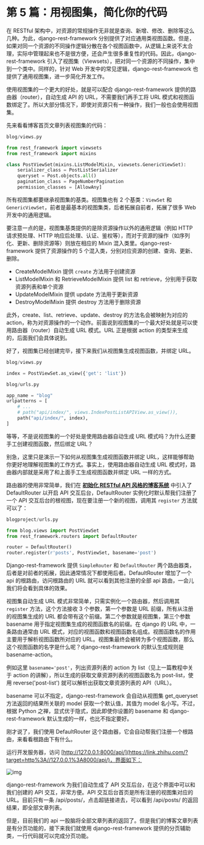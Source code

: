 # 第 5 篇：用视图集，简化你的代码

在 RESTful 架构中，对资源的常规操作无非就是查询、新增、修改、删除等这么几种。为此，django-rest-framework 分别提供了对应通用类视图函数。但是，如果对同一个资源的不同操作逻辑分散在各个视图函数中，从逻辑上来说不太合理，实际中管理起来也不是很方便，还会产生很多重复性的代码。因此，django-rest-framework 引入了视图集（Viewsets），把对同一个资源的不同操作，集中到一个类中。同样的，针对 Web 开发中的常见逻辑，django-rest-framework 也提供了通用视图集，进一步简化开发工作。

使用视图集的一个更大的好处，就是可以配合 django-rest-framework 提供的路由器（router），自动生成 API 的 URL，不需要我们再手工将 URL 模式和视图函数绑定了。所以大部分情况下，即使对资源只有一种操作，我们一般也会使用视图集。

先来看看博客首页文章列表视图集的代码：

```python
blog/views.py

from rest_framework import viewsets
from rest_framework import mixins

class PostViewSet(mixins.ListModelMixin, viewsets.GenericViewSet):
    serializer_class = PostListSerializer
    queryset = Post.objects.all()
    pagination_class = PageNumberPagination
    permission_classes = [AllowAny]
```

所有视图集都要继承视图集的基类。视图集也有 2 个基类：`ViewSet` 和 `GenericViewSet`，前者是最基本的视图集类，后者拓展自前者，拓展了很多 Web 开发中的通用逻辑。

要注意一点的是，视图集基类提供的是除资源操作以外的通用逻辑（例如 HTTP 请求预处理、HTTP 响应后处理、认证、鉴权等），而对于资源的操作（如序列化、更新、删除资源等）则放在相应的 Mixin 混入类里。django-rest-framework 提供了资源操作的 5 个混入类，分别对应资源的创建、查询、更新、删除。

- CreateModelMixin
  提供 `create` 方法用于创建资源
- ListModelMixin 和 RetrieveModelMixin
  提供 list 和 retrieve，分别用于获取资源列表和单个资源
- UpdateModelMixin
  提供 update 方法用于更新资源
- DestroyModelMixin
  提供 destroy 方法用于删除资源

此外，create、list、retrieve、update、destroy 的方法名会被映射为对应的 action，称为对资源操作的一个动作。前面说到视图集的一个最大好处就是可以使用路由器（router）自动生成 URL 模式。URL 正是根据 action 的类型来生成的，后面我们会具体说到。

好了，视图集已经创建完毕，接下来我们从视图集生成视图函数，并绑定 URL。

```python
blog/views.py

index = PostViewSet.as_view({'get': 'list'})

blog/urls.py

app_name = "blog"
urlpatterns = [
    # ...
    # path("api/index/", views.IndexPostListAPIView.as_view()),
    path("api/index/", index),
]
```

等等，不是说视图集的一个好处是使用路由器自动生成 URL 模式吗？为什么还要手工创建视图函数，然后绑定 URL？

别急，这里只是演示一下如何从视图集生成视图函数并绑定 URL，这样能够帮助你更好地理解视图集的工作方式。事实上，使用路由器自动生成 URL 模式时，路由器内部就是采用了和上面手工生成视图函数并绑定 URL 一样的方式。

路由器的使用非常简单，我们在 **[初始化 RESTful API 风格的博客系统](https://link.zhihu.com/?target=https%3A//www.zmrenwu.com/courses/django-rest-framework-tutorial/materials/92/)** 中引入了 DefaultRouter 以开启 API 交互后台，DefaultRouter 实例化时默认帮我们注册了一个 API 交互后台的根视图，现在要注册一个新的视图，调用其 `register` 方法就可以了：

```python
blogproject/urls.py

from blog.views import PostViewSet
from rest_framework.routers import DefaultRouter

router = DefaultRouter()
router.register(r'posts', PostViewSet, basename='post')
```

Django-rest-framework 提供 `SimpleRouter` 和 `DefaultRouter` 两个路由器类，后者是对前者的拓展，因此通常情况下都使用后者。DefaultRouter 增加了一个 api 的根路由，访问根路由的 URL 就可以看到其他注册的全部 api 路由，一会儿我们将会看到具体的效果。

视图集自动生成 URL 模式非常简单，只需实例化一个路由器，然后调用其 `register` 方法，这个方法接收 3 个参数，第一个参数是 URL 前缀，所有从注册的视图集生成的 URL 都会带有这个前缀。第二个参数就是视图集，第三个参数 basename 用于指定视图集生成的视图函数名的前缀。在 django 的 URL 中，一条路由通常由 URL 模式，对应的视图函数和视图函数名组成。视图函数名的作用主要用于解析视图函数所对应的 URL。视图集最终会被转为多个视图函数，那么这个视图函数的名字是什么呢？django-rest-framework 的默认生成规则是 basename-action。

例如这里 `basename='post'`，列出资源列表的 action 为 list（见上一篇教程中关于 action 的讲解），所以生成的获取文章资源列表的视图函数名为 post-list，使用 reverse('post-list') 就可以解析出获取文章资源列表的 API（URL）。

basename 可以不指定，django-rest-framework 会自动从视图集 get_queryset 方法返回的结果所关联的 model 获取一个默认值，其值为 model 名小写。不过，根据 Python 之禅，显式优于隐式，因此即使你设置的 basename 和 django-rest-framework 默认生成的一样，也比不指定要好。

刚才说了，我们使用 DefaultRouter 这个路由器，它会自动帮我们注册一个根路由，来看看根路由下有什么。

运行开发服务器，访问 [http://127.0.0.1:8000/api/](https://link.zhihu.com/?target=http%3A//127.0.0.1%3A8000/api/)，界面如下：

![img](C:\Users\64206\Desktop\django-rest-framework\img\5\1.jpg)

django-rest-framework 为我们自动生成了 API 交互后台，在这个界面中可以和我们创建的 API 交互，非常方便。API 交互后台首页是所有注册的视图集对应的 URL。目前只有一条 /api/posts/，点击超链接进去，可以看到 /api/posts/ 的返回结果，即全部文章列表。

但是，目前我们的 api 一股脑将全部文章列表的返回了。但是我们的博客文章列表是有分页功能的，接下来我们就使用 django-rest-framework 提供的分页辅助类，一行代码就可以完成分页功能。